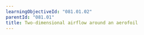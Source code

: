 ```yaml
---
learningObjectiveId: "081.01.02"
parentId: "081.01"
title: Two-dimensional airflow around an aerofoil
---
```

